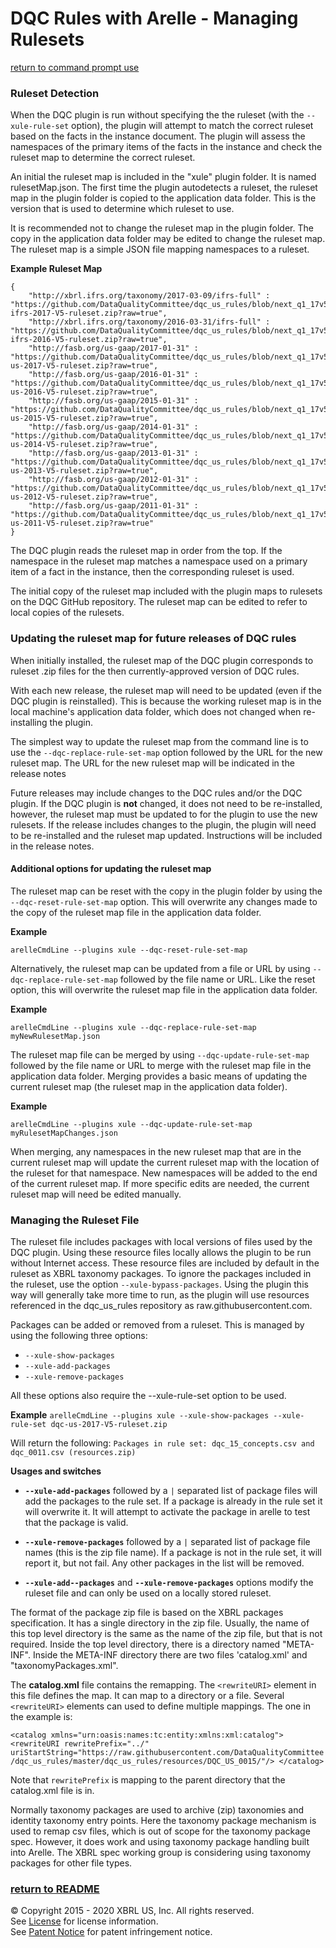 # DQC Rules with Arelle - Managing Rulesets 
[return to command prompt use](usage_command_prompt.md)

### Ruleset Detection

When the DQC plugin is run without specifying the the ruleset (with the `--xule-rule-set` option), the plugin will attempt to match the correct ruleset based on the facts in the instance document. The plugin will assess the namespaces of the primary items of the facts in the instance and check the ruleset map to determine the correct ruleset. 

An initial the ruleset map is included in the "xule" plugin folder. It is named rulesetMap.json. The first time the plugin autodetects a ruleset, the ruleset map in the plugin folder is copied to the application data folder. This is the version that is used to determine which ruleset to use. 

It is recommended not to change the ruleset map in the plugin folder. The copy in the application data folder may be edited to change the ruleset map. The ruleset map is a simple JSON file mapping namespaces to a ruleset.

**Example Ruleset Map**
```
{
	"http://xbrl.ifrs.org/taxonomy/2017-03-09/ifrs-full" : "https://github.com/DataQualityCommittee/dqc_us_rules/blob/next_q1_17v5/dqc-ifrs-2017-V5-ruleset.zip?raw=true",
	"http://xbrl.ifrs.org/taxonomy/2016-03-31/ifrs-full" : "https://github.com/DataQualityCommittee/dqc_us_rules/blob/next_q1_17v5/dqc-ifrs-2016-V5-ruleset.zip?raw=true",
	"http://fasb.org/us-gaap/2017-01-31" : "https://github.com/DataQualityCommittee/dqc_us_rules/blob/next_q1_17v5/dqc_us_rules/dqc-us-2017-V5-ruleset.zip?raw=true",
	"http://fasb.org/us-gaap/2016-01-31" : "https://github.com/DataQualityCommittee/dqc_us_rules/blob/next_q1_17v5/dqc_us_rules/dqc-us-2016-V5-ruleset.zip?raw=true",
	"http://fasb.org/us-gaap/2015-01-31" : "https://github.com/DataQualityCommittee/dqc_us_rules/blob/next_q1_17v5/dqc_us_rules/dqc-us-2015-V5-ruleset.zip?raw=true",
	"http://fasb.org/us-gaap/2014-01-31" : "https://github.com/DataQualityCommittee/dqc_us_rules/blob/next_q1_17v5/dqc_us_rules/dqc-us-2014-V5-ruleset.zip?raw=true",	
	"http://fasb.org/us-gaap/2013-01-31" : "https://github.com/DataQualityCommittee/dqc_us_rules/blob/next_q1_17v5/dqc_us_rules/dqc-us-2013-V5-ruleset.zip?raw=true",
	"http://fasb.org/us-gaap/2012-01-31" : "https://github.com/DataQualityCommittee/dqc_us_rules/blob/next_q1_17v5/dqc_us_rules/dqc-us-2012-V5-ruleset.zip?raw=true",
	"http://fasb.org/us-gaap/2011-01-31" : "https://github.com/DataQualityCommittee/dqc_us_rules/blob/next_q1_17v5/dqc_us_rules/dqc-us-2011-V5-ruleset.zip?raw=true"
}
```
The DQC plugin reads the ruleset map in order from the top. If the namespace in the ruleset map matches a namespace used on a primary item of a fact in the instance, then the corresponding ruleset is used.

The initial copy of the ruleset map included with the plugin maps to rulesets on the DQC GitHub repository. The ruleset map can be edited to refer to local copies of the rulesets.

### Updating the ruleset map for future releases of DQC rules

When initially installed, the ruleset map of the DQC plugin corresponds to ruleset .zip files for the then currently-approved version of DQC rules.

With each new release, the ruleset map will need to be updated (even if the DQC plugin is reinstalled). This is because the working ruleset map is in the local machine's application data folder, which does not changed when re-installing the plugin.

The simplest way to update the ruleset map from the command line is to use the `--dqc-replace-rule-set-map` option followed by the URL for the new ruleset map. The URL for the new ruleset map will be indicated in the release notes

Future releases may include changes to the DQC rules and/or the DQC plugin. If the DQC plugin is **not** changed, it does not need to be re-installed, however, the ruleset map must be updated to for the plugin to use the new rulesets. If the release includes changes to the plugin, the plugin will need to be re-installed and the ruleset map updated. Instructions will be included in the release notes.
 

#### Additional options for updating the ruleset map 

The ruleset map can be reset with the copy in the plugin folder by using the `--dqc-reset-rule-set-map` option. This will overwrite any changes made to the copy of the ruleset map file in the application data folder.

**Example**

`arelleCmdLine --plugins xule --dqc-reset-rule-set-map`

Alternatively, the ruleset map can be updated from a file or URL by using `--dqc-replace-rule-set-map` followed by the file name or URL. Like the reset option, this will overwrite the ruleset map file in the application data folder.

**Example**

`arelleCmdLine --plugins xule --dqc-replace-rule-set-map myNewRulesetMap.json`

The ruleset map file can be merged by using `--dqc-update-rule-set-map` followed by the file name or URL to merge with the ruleset map file in the application data folder. Merging provides a basic means of updating the current ruleset map (the ruleset map in the application data folder). 

**Example**

`arelleCmdLine --plugins xule --dqc-update-rule-set-map myRulesetMapChanges.json`

When merging, any namespaces in the new ruleset map that are in the current ruleset map will update the current ruleset map with the location of the ruleset for that namespace. New namespaces will be added to the end of the current ruleset map. If more specific edits are needed, the current ruleset map will need be edited manually.
### Managing the Ruleset File

The ruleset file includes packages with local versions of files used by the DQC plugin. Using these resource files locally allows the plugin to be run without Internet access. These resource files are included by default in the ruleset as XBRL taxonomy packages. To ignore the packages included in the ruleset, use the option `--xule-bypass-packages`. Using the plugin this way will generally take more time to run, as the plugin will use resources referenced in the dqc_us_rules repository as raw.githubusercontent.com. 

Packages can be added or removed from a ruleset. This is managed by using the following three options:

* `--xule-show-packages`
* `--xule-add-packages`
* `--xule-remove-packages`

All these options also require the --xule-rule-set option to be used.

**Example**
`arelleCmdLine --plugins xule --xule-show-packages --xule-rule-set dqc-us-2017-V5-ruleset.zip`

Will return the following:
`
Packages in rule set:
	dqc_15_concepts.csv and dqc_0011.csv (resources.zip)
`

**Usages and switches**
* **`--xule-add-packages`** followed by a `|` separated list of package files will add the packages to the rule set. If a package is already in the rule set it will overwrite it. It will attempt to activate the package in arelle to test that the package is valid.

* **`--xule-remove-packages`** followed by a `|` separated list of package file names (this is the zip file name). If a package is not in the rule set, it will report it, but not fail. Any other packages in the list will be removed.

* **`--xule-add--packages`** and **`--xule-remove-packages`** options modify the ruleset file and can only be used on a locally stored ruleset.

The format of the package zip file is based on the XBRL packages specification. It has a single directory in the zip file. Usually, the name of this top level directory is the same as the name of the zip file, but that is not required. Inside the top level directory, there is a directory named "META-INF". Inside the META-INF directory there are two files 'catalog.xml' and "taxonomyPackages.xml".

The **catalog.xml** file contains the remapping. The `<rewriteURI>` element in this file defines the map. It can map to a directory or a file. Several `<rewriteURI>` elements can used to define multiple mappings. The one in the example is:

`
<catalog xmlns="urn:oasis:names:tc:entity:xmlns:xml:catalog">
	<rewriteURI rewritePrefix="../" uriStartString="https://raw.githubusercontent.com/DataQualityCommittee/dqc_us_rules/master/dqc_us_rules/resources/DQC_US_0015/"/>
</catalog>
`

Note that `rewritePrefix` is mapping to the parent directory that the catalog.xml file is in.

Normally taxonomy packages are used to archive (zip) taxonomies and identity taxonomy entry points. Here the taxonomy package mechanism is used to remap csv files, which is out of scope for the taxonomy package spec. However, it does work and using taxonomy package handling built into Arelle. The XBRL spec working group is considering using taxonomy packages for other file types.

### [return to README](README.md#using)

© Copyright 2015 - 2020 XBRL US, Inc. All rights reserved.   
See [License](https://xbrl.us/dqc-license) for license information.  
See [Patent Notice](https://xbrl.us/dqc-patent) for patent infringement notice.
